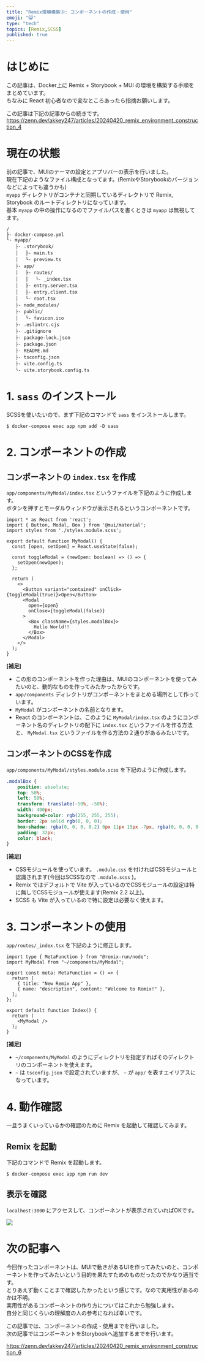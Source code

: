 ```yaml
---
title: "Remix環境構築⑤: コンポーネントの作成・使用"
emoji: "😺"
type: "tech"
topics: [Remix,SCSS]
published: true
---
```


# はじめに

この記事は、Docker上に Remix + Storybook + MUI の環境を構築する手順をまとめています。  
ちなみに React 初心者なので変なところあったら指摘お願いします。  

この記事は下記の記事からの続きです。  
https://zenn.dev/akkey247/articles/20240420_remix_environment_construction_4

# 現在の状態

前の記事で、MUIのテーマの設定とアプリバーの表示を行いました。  
現在下記のようなファイル構成となってます。(RemixやStorybookのバージョンなどによっても違うかも)  
`myapp` ディレクトリがコンテナと同期しているディレクトリで Remix, Storybook のルートディレクトリになっています。  
基本 `myapp` の中の操作になるのでファイルパスを書くときは `myapp` は無視してます。  

```
/
├- docker-compose.yml
└- myapp/
　　├- .storybook/
　　│ 　├- main.ts
　　│ 　└- preview.ts
　　├- app/
　　│ 　├- routes/
　　│ 　│ 　└- _index.tsx
　　│ 　├- entry.server.tsx
　　│ 　├- entry.client.tsx
　　│ 　└- root.tsx
　　├- node_modules/
　　├- public/
　　│ 　└- favicon.ico
　　├- .eslintrc.cjs
　　├- .gitignore
　　├- package-lock.json
　　├- package.json
　　├- README.md
　　├- tsconfig.json
　　├- vite.config.ts
　　└- vite.storybook.config.ts
```

# 1. `sass` のインストール

SCSSを使いたいので、まず下記のコマンドで `sass` をインストールします。  

```
$ docker-compose exec app npm add -D sass
```

# 2. コンポーネントの作成

## コンポーネントの `index.tsx` を作成

`app/components/MyModal/index.tsx` というファイルを下記のように作成します。  
ボタンを押すとモーダルウィンドウが表示されるというコンポーネントです。  

```tsx:app/components/MyModal/index.tsx
import * as React from 'react';
import { Button, Modal, Box } from '@mui/material';
import styles from './styles.module.scss';

export default function MyModal() {
  const [open, setOpen] = React.useState(false);

  const toggleModal = (newOpen: boolean) => () => {
    setOpen(newOpen);
  };

  return (
    <>
      <Button variant="contained" onClick={toggleModal(true)}>Open</Button>
      <Modal
        open={open}
        onClose={toggleModal(false)}
      >
        <Box className={styles.modalBox}>
          Hello World!!
        </Box>
      </Modal>
    </>
  );
}
```

__[補足]__

- この形のコンポーネントを作った理由は、MUIのコンポーネントを使ってみたいのと、動的なものを作ってみたかったからです。
- `app/components` ディレクトリがコンポーネントをまとめる場所として作っています。
- `MyModal` がコンポーネントの名前となります。
- React のコンポーネントは、このように `MyModal/index.tsx` のようにコンポーネント名のディレクトリの配下に `index.tsx` というファイルを作る方法と、 `MyModal.tsx` というファイルを作る方法の２通りがあるみたいです。

## コンポーネントのCSSを作成

`app/components/MyModal/styles.module.scss` を下記のように作成します。  

```scss:app/components/MyModal/styles.module.scss
.modalBox {
    position: absolute;
    top: 50%;
    left: 50%;
    transform: translate(-50%, -50%);
    width: 400px;
    background-color: rgb(255, 255, 255);
    border: 2px solid rgb(0, 0, 0);
    box-shadow: rgba(0, 0, 0, 0.2) 0px 11px 15px -7px, rgba(0, 0, 0, 0.14) 0px 24px 38px 3px, rgba(0, 0, 0, 0.12) 0px 9px 46px 8px;
    padding: 32px;
    color: black;
}
```

__[補足]__

- CSSモジュールを使っています。 `.module.css` を付ければCSSモジュールと認識されます(今回はSCSSなので `.module.scss` )。
- Remix ではデフォルトで Vite が入っているのでCSSモジュールの設定は特に無しでCSSモジュールが使えます(Remix 2.2 以上)。
- SCSS も Vite が入っているので特に設定は必要なく使えます。

# 3. コンポーネントの使用

`app/routes/_index.tsx` を下記のように修正します。  

```tsx:app/routes/_index.tsx
import type { MetaFunction } from "@remix-run/node";
import MyModal from "~/components/MyModal";

export const meta: MetaFunction = () => {
  return [
    { title: "New Remix App" },
    { name: "description", content: "Welcome to Remix!" },
  ];
};

export default function Index() {
  return (
    <MyModal />
  );
}
```

__[補足]__

- `~/components/MyModal` のようにディレクトリを指定すればそのディレクトリのコンポーネントを使えます。
- `~` は `tsconfig.json` で設定されていますが、 `~` が `app/` を表すエイリアスになっています。

# 4. 動作確認

一旦うまくいっているかの確認のために Remix を起動して確認してみます。  

## Remix を起動

下記のコマンドで Remix を起動します。  

```
$ docker-compose exec app npm run dev
```

## 表示を確認

`localhost:3000` にアクセスして、コンポーネントが表示されていればOKです。  

![](/images/20240420_remix_environment_construction_5__image1.png)

# 次の記事へ

今回作ったコンポーネントは、MUIで動きがあるUIを作ってみたいのと、コンポーネントを作ってみたいという目的を果たすためのものだったのでかなり適当です。  
とりあえず動くことまで確認したかったという感じです。なので実用性があるのかは不明。  
実用性があるコンポーネントの作り方についてはこれから勉強します。  
自分と同じくらいの理解度の人の参考になれば幸いです。  

この記事では、コンポーネントの作成・使用までを行いました。  
次の記事ではコンポーネントをStorybookへ追加するまでを行います。  

https://zenn.dev/akkey247/articles/20240420_remix_environment_construction_6
